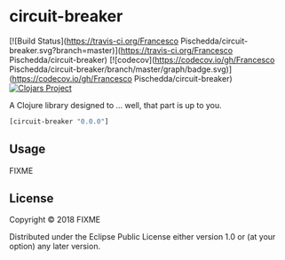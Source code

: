 # circuit-breaker
[![Build Status](https://travis-ci.org/Francesco Pischedda/circuit-breaker.svg?branch=master)](https://travis-ci.org/Francesco Pischedda/circuit-breaker)
[![codecov](https://codecov.io/gh/Francesco Pischedda/circuit-breaker/branch/master/graph/badge.svg)](https://codecov.io/gh/Francesco Pischedda/circuit-breaker)
[![Clojars Project](https://img.shields.io/clojars/v/circuit-breaker.svg)](https://clojars.org/circuit-breaker)

A Clojure library designed to ... well, that part is up to you.

```clj
[circuit-breaker "0.0.0"]
```

## Usage

FIXME

## License

Copyright © 2018 FIXME

Distributed under the Eclipse Public License either version 1.0 or (at
your option) any later version.
